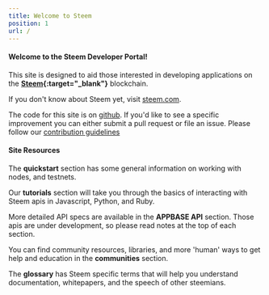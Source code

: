 ```yaml
---
title: Welcome to Steem
position: 1
url: /
---
```


#### Welcome to the Steem Developer Portal! 

This site is designed to aid those interested in developing applications on the  **[Steem](http://steem.com){:target="_blank"}** blockchain. 

If you don't know about Steem yet, visit [steem.com](https://steem.com).

The code for this site is on [github](https://github.com/steemit/devportal). If you'd like to see a specific improvement 
you can either submit a pull request or file an issue. Please follow our 
[contribution guidelines](https://github.com/steemit/devportal/blob/master/CONTRIBUTING.md)



#### Site Resources

The **quickstart** section has some general information on working with nodes, and testnets.

Our **tutorials** section will take you through the basics of interacting with Steem apis in Javascript, Python, and Ruby.

More detailed API specs are available in the **APPBASE API** section. Those apis are under development, so please read 
notes at the top of each section.

You can find community resources, libraries, and more 'human' ways to get help and education in the **communities** section. 

The **glossary** has Steem specific terms that will help you understand documentation, whitepapers, and the speech of other steemians.


